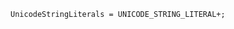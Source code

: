 <!-- This file is generated automatically by infrastructure scripts. Please don't edit by hand. -->

```{ .ebnf .slang-ebnf #UnicodeStringLiterals }
UnicodeStringLiterals = UNICODE_STRING_LITERAL+;
```
